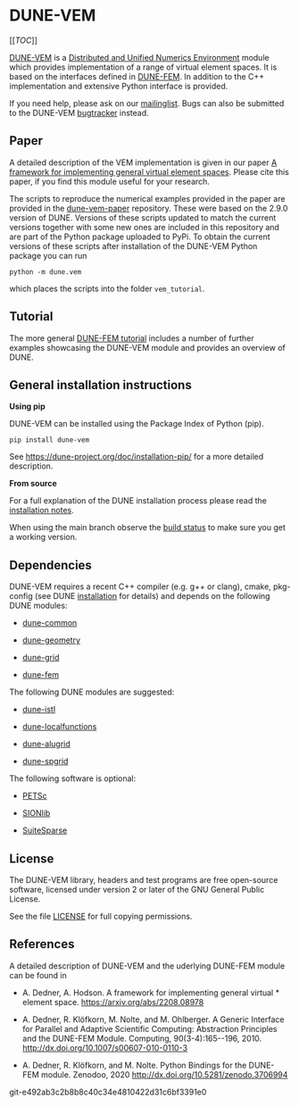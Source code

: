 DUNE-VEM
========

[[_TOC_]]

[DUNE-VEM][20] is a [Distributed and Unified Numerics Environment][1]
module which provides implementation of a range of virtual element
spaces. It is based on the interfaces defined in [DUNE-FEM][0].
In addition to the C++ implementation and extensive Python interface
is provided.

If you need help, please ask on our [mailinglist][5]. Bugs can also be submitted
to the DUNE-VEM [bugtracker][6] instead.

Paper
-----

A detailed description of the VEM implementation is given in our paper
[A framework for implementing general virtual element spaces][21].
Please cite this paper, if you find this module useful for your research.

The scripts to reproduce the numerical examples provided in the paper are
provided in the [dune-vem-paper][22] repository. These were based on the
2.9.0 version of DUNE. Versions of these scripts updated to match the current
versions together with some new ones are included in this repository
and are part of the Python package uploaded to PyPi.
To obtain the current versions of these scripts
after installation of the DUNE-VEM Python package you can run
```
python -m dune.vem
```
which places the scripts into the folder ``vem_tutorial``.

Tutorial
--------

The more general [DUNE-FEM tutorial][18] includes a number of further examples showcasing the DUNE-VEM module
and provides an overview of DUNE.

General installation instructions
---------------------------------

**Using pip**

DUNE-VEM can be installed using the Package Index of Python (pip).

```
pip install dune-vem
```

See https://dune-project.org/doc/installation-pip/ for a more detailed
description.

**From source**

For a full explanation of the DUNE installation process please read
the [installation notes][2].

When using the main branch observe the [build status][19]
to make sure you get a working version.

Dependencies
------------

DUNE-VEM requires a recent C++ compiler (e.g. g++ or clang),
cmake, pkg-config (see DUNE [installation][2] for details)
and depends on the following DUNE modules:

* [dune-common][10]

* [dune-geometry][11]

* [dune-grid][12]

* [dune-fem][12]

The following DUNE modules are suggested:

* [dune-istl][13]

* [dune-localfunctions][14]

* [dune-alugrid][8]

* [dune-spgrid][9]

The following software is optional:

* [PETSc][3]

* [SIONlib][16]

* [SuiteSparse][15]

License
-------

The DUNE-VEM library, headers and test programs are free open-source software,
licensed under version 2 or later of the GNU General Public License.

See the file [LICENSE][7] for full copying permissions.


References
----------

A detailed description of DUNE-VEM and the uderlying DUNE-FEM module can be found in

* A. Dedner, A. Hodson. A framework for implementing general virtual * element space.
  https://arxiv.org/abs/2208.08978

* A. Dedner, R. Klöfkorn, M. Nolte, and M. Ohlberger. A Generic Interface for Parallel and Adaptive Scientific Computing:
  Abstraction Principles and the DUNE-FEM Module.
  Computing, 90(3-4):165--196, 2010. http://dx.doi.org/10.1007/s00607-010-0110-3

* A. Dedner, R. Klöfkorn, and M. Nolte. Python Bindings for the DUNE-FEM module.
  Zenodoo, 2020 http://dx.doi.org/10.5281/zenodo.3706994


 [0]: https://www.dune-project.org/modules/dune-fem/
 [1]: https://www.dune-project.org
 [2]: https://www.dune-project.org/doc/installation/
 [3]: http://www.mcs.anl.gov/petsc/
 [4]: http://eigen.tuxfamily.org
 [5]: http://lists.dune-project.org/mailman/listinfo/dune-fem
 [6]: http://gitlab.dune-project.org/dune-fem/dune-fem/issues
 [7]: LICENSE.md
 [8]: http://gitlab.dune-project.org/extensions/dune-alugrid
 [9]: http://gitlab.dune-project.org/extensions/dune-spgrid
 [10]: http://gitlab.dune-project.org/core/dune-common
 [11]: http://gitlab.dune-project.org/core/dune-geometry
 [12]: http://gitlab.dune-project.org/core/dune-grid
 [13]: http://gitlab.dune-project.org/core/dune-istl
 [14]: http://gitlab.dune-project.org/core/dune-localfunctions
 [15]: http://faculty.cse.tamu.edu/davis/suitesparse.html
 [16]: http://www.fz-juelich.de/jsc/sionlib
 [17]: http://icl.cs.utk.edu/papi/software/index.html
 [18]: https://dune-project.org/sphinx/content/sphinx/dune-fem/
 [19]: https://gitlab.dune-project.org/dune-fem/dune-fem/-/pipelines/
 [20]: https://www.dune-project.org/modules/dune-vem/
 [21]: https://arxiv.org/abs/2208.08978
 [22]: https://gitlab.dune-project.org/dune-fem/dune-vem-paper


git-e492ab3c2b8b8c40c34e4810422d31c6bf3391e0
